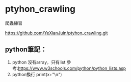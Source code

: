 # ptyhon_crawling
爬蟲練習

https://github.com/YeXianJuin/ptyhon_crawling.git

## python筆記：
1. python 沒有array，只有list
  參考:https://www.w3schools.com/python/python_lists.asp 
2. python換行
  print(x+"\n")
